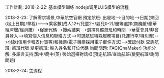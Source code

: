 工作計劃:
2018-2-22:
    基本模型训练
    nodejs调用LUIS模型的流程
    
2018-2-23:
    了解需求場景,中華航空官網
        預定航班: 出發地-->目的地-->日期(來回(起止日期)/單程)--->乘客數(成人12+/兒童2+/嬰兒0-2)/艙等選擇(商務艙/豪華經濟艙/經濟艙)-->促銷代碼-->搜索結果
        -->選擇具體航班和時間-->華夏會員/非會員登入-->填寫個人信息和聯絡方式-->可選航班特殊服務項目(託運行李/特別餐)-->付款(信用卡和支付寶等)和機票(電子機票採用電子郵件方式)-->確認付款
        查詢航班: 航班代號
        變更航班: 輸入姓名和訂位代碼
        詢問問題: FAQ(QnaMaker)
    功能分解:
        多語言支持(繁中/簡中/英)
        啓始選擇對話框(預定航班/查詢航班/變更航班/詢問問題)


2018-2-24:
    主流程
    









